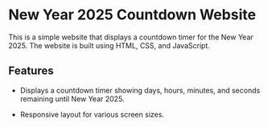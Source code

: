 
# New Year 2025 Countdown Website

This is a simple website that displays a countdown timer for the New Year 2025. The website is built using HTML, CSS, and JavaScript.

## Features

- Displays a countdown timer showing days, hours, minutes, and seconds remaining until New Year 2025.

- Responsive layout for various screen sizes.
